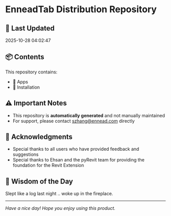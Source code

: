 # EnneadTab Distribution Repository

## 📅 Last Updated
2025-10-28 04:02:47



## 📦 Contents
This repository contains:
- 📂 Apps
- 📂 Installation

## ⚠️ Important Notes
- This repository is **automatically generated** and not manually maintained
- For support, please contact szhang@ennead.com directly

## 🙏 Acknowledgments
- Special thanks to all users who have provided feedback and suggestions
- Special thanks to Ehsan and the pyRevit team for providing the foundation for the Revit Extension

## 💭 Wisdom of the Day
Slept like a log last night .. woke up in the fireplace.

---
*Have a nice day! Hope you enjoy using this product.*

